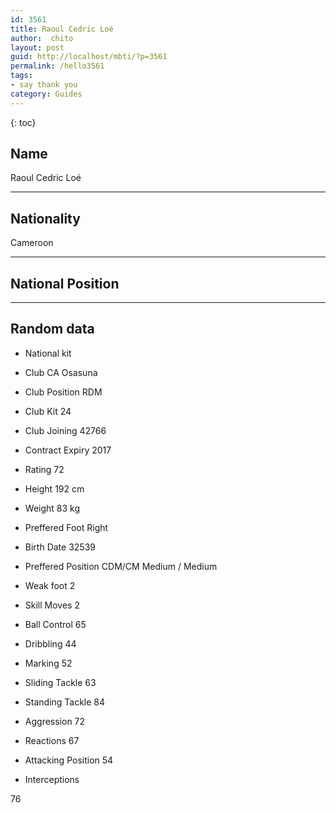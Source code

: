 ```yaml
---
id: 3561
title: Raoul Cedric Loé
author:  chito 
layout: post
guid: http://localhost/mbti/?p=3561
permalink: /hello3561
tags:
- say thank you
category: Guides
---
```



{: toc}


## Name  
Raoul Cedric Loé 

* * *

## Nationality  
Cameroon 

* * *

## National Position 

* * *

## Random data 

  * National kit 
  * Club 
CA Osasuna 

  * Club Position 
RDM 

  * Club Kit 
24 

  * Club Joining 
42766 

  * Contract Expiry 
2017 

  * Rating 
72 

  * Height 
192 cm 

  * Weight 
83 kg 

  * Preffered Foot 
Right 

  * Birth Date 
32539 

  * Preffered Position 
CDM/CM Medium / Medium 

  * Weak foot 
2 

  * Skill Moves 
2 

  * Ball Control 
65 

  * Dribbling 
44 

  * Marking 
52 

  * Sliding Tackle 
63 

  * Standing Tackle 
84 

  * Aggression 
72 

  * Reactions 
67 

  * Attacking Position 
54 

  * Interceptions 

76</ul>